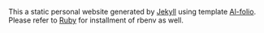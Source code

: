 This a static personal website generated by [Jekyll](https://jekyllrb.com/) using template [Al-folio](https://github.com/alshedivat/al-folio).
Please refer to [Ruby](https://www.ruby-lang.org/en/) for installment of rbenv as well.

